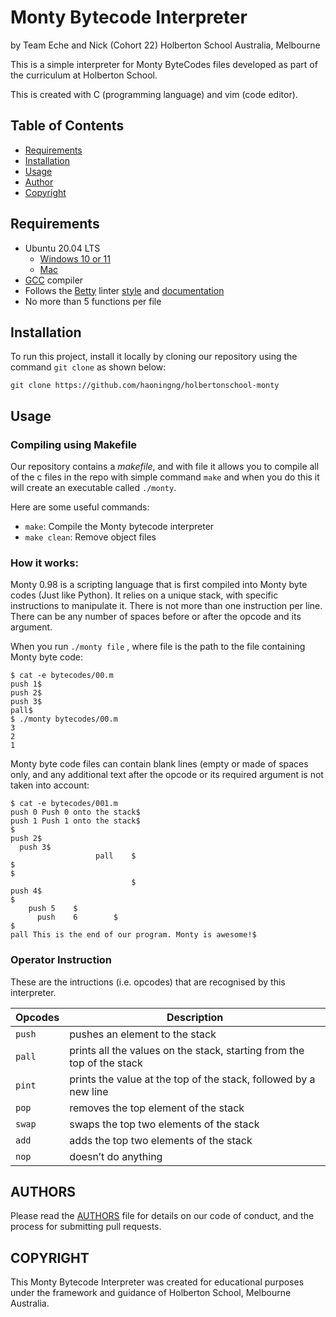 # Monty Bytecode Interpreter
by Team Eche and Nick (Cohort 22) Holberton School Australia, Melbourne

This is a simple interpreter for Monty ByteCodes files developed as part of the curriculum at Holberton School.

This is created with C (programming language) and vim (code editor).

## Table of Contents
* [Requirements](#requirements)
* [Installation](#installation)
* [Usage](#usage)
* [Author](#author)
* [Copyright](#copyright)

## Requirements
* Ubuntu 20.04 LTS
    * [Windows 10 or 11](https://ubuntu.com/tutorials/install-ubuntu-on-wsl2-on-windows-11-with-gui-support#1-overview)
    * [Mac](https://ubuntu.com/download/desktop)
* [GCC](https://gcc.gnu.org/install/index.html) compiler
* Follows the [Betty](https://github.com/alx-tools/Betty/wiki) linter [style](https://github.com/hs-hq/Betty/blob/main/betty-style.pl) and [documentation](https://github.com/hs-hq/Betty/blob/main/betty-doc.pl)
* No more than 5 functions per file

## Installation
To run this project, install it locally by cloning our repository using the command ```git clone``` as shown below:

```
git clone https://github.com/haoningng/holbertonschool-monty
```

## Usage

### Compiling using Makefile

Our repository contains a _makefile_, and with file it allows you to compile all of the c files in the repo with simple command ```make``` and when you do this it will create an executable called ```./monty```.

Here are some useful commands:

* ```make```: Compile the Monty bytecode interpreter
* ```make clean```: Remove object files

### How it works:

Monty 0.98 is a scripting language that is first compiled into Monty byte codes (Just like Python).
It relies on a unique stack, with specific instructions to manipulate it.
There is not more than one instruction per line.
There can be any number of spaces before or after the opcode and its argument. 

When you run ```./monty file``` , where file is the path to the file containing Monty byte code:

```
$ cat -e bytecodes/00.m
push 1$
push 2$
push 3$
pall$
$ ./monty bytecodes/00.m
3
2
1
```

Monty byte code files can contain blank lines (empty or made of spaces only, and any additional text after the opcode or its required argument is not taken into account:

```
$ cat -e bytecodes/001.m
push 0 Push 0 onto the stack$
push 1 Push 1 onto the stack$
$
push 2$
  push 3$
                   pall    $
$
$
                           $
push 4$
$
    push 5    $
      push    6        $
$
pall This is the end of our program. Monty is awesome!$
```

### Operator Instruction

These are the intructions (i.e. opcodes) that are recognised by this interpreter.

| **Opcodes** | **Description**|
|----------|----------------|
|`push`| pushes an element to the stack |
|`pall`| prints all the values on the stack, starting from the top of the stack |
|`pint`| prints the value at the top of the stack, followed by a new line |
|`pop`| removes the top element of the stack |
|`swap`| swaps the top two elements of the stack |
|`add`| adds the top two elements of the stack |
|`nop`| doesn’t do anything |

## AUTHORS

Please read the [AUTHORS](https://github.com/haoningng/holbertonschool-monty/blob/master/AUTHORS) file for details on our code of conduct, and the process for submitting pull requests.

## COPYRIGHT

This Monty Bytecode Interpreter was created for educational purposes under the framework and guidance of Holberton School, Melbourne Australia.
